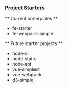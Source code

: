 
### Project Starters

** Current boilerplates **
  - fe-starter
  - fe-webpack-simple


** Future starter projects **
  - node-cli
  - node-static
  - node-api
  - vue-simplest
  - vue-webpack
  - d3-simple

